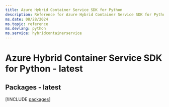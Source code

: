 ```yaml
---
title: Azure Hybrid Container Service SDK for Python
description: Reference for Azure Hybrid Container Service SDK for Python
ms.date: 08/28/2024
ms.topic: reference
ms.devlang: python
ms.service: hybridcontainerservice
---
```

# Azure Hybrid Container Service SDK for Python - latest
## Packages - latest
[!INCLUDE [packages](hybrid-container-service-index.md)]